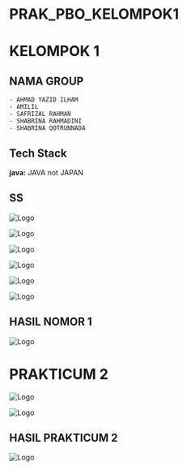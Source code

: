 # PRAK_PBO_KELOMPOK1


# KELOMPOK 1



## NAMA GROUP
    - AHMAD YAZID ILHAM
    - AMILIL
    - SAFRIZAL RAHMAN
    - SHABRINA RAHMADINI
    - SHABRINA QOTRUNNADA



## Tech Stack

**java:** JAVA not JAPAN 


## SS

![Logo](https://blogger.googleusercontent.com/img/b/R29vZ2xl/AVvXsEi0kOAQuqRrbaZMq3BKbw2MXeCZalcQdEWEaEWYSBMoKQFx7DO3Bik_IjzOAlPFPx3N2BGMycxq6hBosBDj9bsok5LXmCqLw_7H_zQjduHUj3SGrlnFBakCI2WRKBH2k-daEinhGyIuXoMPNiUM2y6wdGMClI8twCkOu41bG9dp1NmiLOV3bGAY1GxAVWz3/w513-h272/1.jpg)

![Logo](https://blogger.googleusercontent.com/img/b/R29vZ2xl/AVvXsEhVy8Ro2b8HjAXR3FdP8Bx2LkULLtZj0CTRH0CI_JWIUqpRfYBL9bSuzok3A4zbaaPxTcD8vMFXFbl3FjekIStIEvtjino7yi6b3b5tre6iaJhl1lr8pE3YW5rUowOySQ8w6TFn8jRiSYRAQTHd4SM0JOgYEPysUgd2KLGqa07nyNYrLH_yLcjBO0nNzsW6/w480-h320/2.jpg)

![Logo](https://blogger.googleusercontent.com/img/b/R29vZ2xl/AVvXsEi9uSwg7dWA4HGT8jk9_vm9B5Fbk7IeCmJpx-nP-58Mp3fx8_ze-lMgrufi-qB1F9CqAoIPiHv3QfIhBZx7-E5qynf3wqIzZpX-3Y_c3QDCPzoAnzaUKPK4gEyZdBX6qEIh1gnxvP3xAc0kgNmt6KTvlpY8f_xx-kg0QZWIl1luPszVUiNleNGUULqV3xbb/w434-h221/3.jpg)

![Logo](https://blogger.googleusercontent.com/img/b/R29vZ2xl/AVvXsEh8q88vfJZ6Q5TH9c4bqaPik4u3BHp1_ldfg_9ZZqNw7bqCKvWkN3xzAtJTIJzfkDYwK26pAG9aa40Osj8qJHYkZpJQGjiMBZ5VwZ8HRWXdlQBqBNFhFb6eZ4PAtfA58ACvJePcGkibD04PJROyuqIa3MS27tqYQNzBvBHAxPGYDQtqn9zXBLbnX3Od6BRT/w435-h222/3.jpg)

![Logo](https://blogger.googleusercontent.com/img/b/R29vZ2xl/AVvXsEj7tGJIMmAw2SmFK0ysP5_oaI9Hi1mJkP-DuJskcX2lKFuQlW6WbTZ7_Or5P1jfuX1I2cIC_lt3FmEjpig4qjzgQTefRKiwq5N4m0zXVn3_8gfr7YHTr8wxgYrC1FeoRdBDBdgBu_nm1uRPc5NXYgvdm886NSrj4Yx_JRnRpdWsGIAJFLZlemQ74EuPupIP/w403-h239/4.jpg)

![Logo](https://blogger.googleusercontent.com/img/b/R29vZ2xl/AVvXsEjzmp9ELSoIDSEraFR8GCN3gLLWxKr_KczijcANcwZWiPtdzmFtvlSzzR_QVMXGSFTqMk3oeMeJjYIxns-Zstah6ZPc1IoPZJyZ8A8yUQz2qVemENRvxFrq6PeLgBDheMmqL49WsMd2jE7Pqq64RNdwlHQTlbVzB_J7wE4f84ddFdTonZnOP0XL5CdmYQPJ/w452-h126/5.jpg)

## HASIL NOMOR 1
![Logo](https://blogger.googleusercontent.com/img/b/R29vZ2xl/AVvXsEgahy0-i93y0b-0OpI3VejdFZ4B0BWEmeA82o4YY0H6LzoUFg8MoAd5TdZh9ndl7660vrb5emPgSHujh0rXB65GBSzUstyUmwf50-ZZ7FnuY3W5BNSAMAqR3SgHQ3r63XkDyp5_8EkY6yRmheHdVWIfmY-eonDWr8KuorREEqWwCEDdPC2DLihaDJH9oGkB/w424-h140/6.jpg)


# PRAKTICUM 2
![Logo](https://blogger.googleusercontent.com/img/b/R29vZ2xl/AVvXsEjYnWCl4ks4R7HaaEMLo811H641vmsxjpDCPWTClQkHM4DeHenQ5tQRKCPZFJVj7_CPUrapc9rLNtIDqzfqdFFInmZTMTSPCmkE_357S9rrO6OWCfW9ECRtgEQEs2vEU7JfOXDrgw3T7OnSRkQkz5X8AZ5HFqwyawLco1svgUMiDyhPxGRS8VnxoeimeD3O/w476-h275/8.jpg)

![Logo](https://blogger.googleusercontent.com/img/b/R29vZ2xl/AVvXsEhwU8urMZpDj0x6vLY0EJkIKFYVYoP6XHXcZ_guplZDkXwP48cGXrPUfVblH3qRyvB2oSQdgQ-9LunYjV_NtA90N2XYiakCpaHPJjm___Lo0_LiHmiMz27j9-ImRY0hRiDMbADvzBSQlPPkSjYeH7iV12VwHlcscCiQRUyK0U-cV0jtAT0fEA347Neo-R3w/w426-h177/9.jpg)

## HASIL PRAKTICUM 2
![Logo](https://blogger.googleusercontent.com/img/b/R29vZ2xl/AVvXsEjU-0p8z8pxyyomeO2JrfQnCkmG7zi8SVDq6_2ZadaCB9nQn6z_ZHOvOW-U97Dxl3eRPmar7-iq4r0LdwDPInGSou6EhRR8aprEpsf6amEvHQJZJckw_8d1H0UGVG-762UNNqfSEHeJxL8MmCgBq1lmjAmupIp-irz-3PRZySiVmqR89RbzIDXrZaBEx46k/w448-h162/10.jpg)


